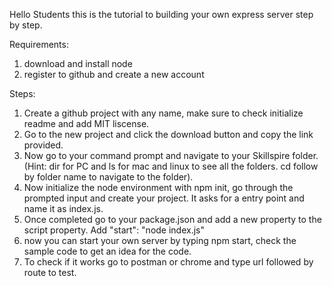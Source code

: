 Hello Students this is the tutorial to building your own express server step by step.

Requirements:

1. download and install node
2. register to github and create a new account

Steps:

1. Create a github project with any name, make sure to check initialize readme and add MIT liscense.
2. Go to the new project and click the download button and copy the link provided.
3. Now go to your command prompt and navigate to your Skillspire folder. (Hint: dir for PC and ls for mac and linux to see all the folders. cd follow by folder name to navigate to the folder).
4. Now initialize the node environment with npm init, go through the prompted input and create your project. It asks for a entry point and name it as index.js.
5. Once completed go to your package.json and add a new property to the script property. Add "start": "node index.js"
6. now you can start your own server by typing npm start, check the sample code to get an idea for the code.
7. To check if it works go to postman or chrome and type url followed by route to test.
